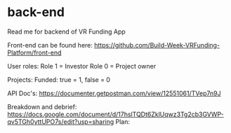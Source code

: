 # back-end

Read me for backend of VR Funding App 

Front-end can be found here: https://github.com/Build-Week-VRFunding-Platform/front-end


User roles:
Role 1 = Investor
Role 0 = Project owner

Projects: 
Funded: true = 1, false = 0

API Doc's: https://documenter.getpostman.com/view/12551061/TVep7n9J

Breakdown and debrief: https://docs.google.com/document/d/17hslTQDt6ZklUqwz3Tg2cb3GVWP-qv5TGh0yttUPO7s/edit?usp=sharing
Plan:
